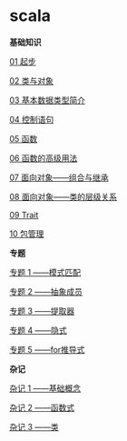 # scala

__基础知识__
 
[01 起步](01.起步.md)

[02 类与对象](02.类与对象.md)

[03 基本数据类型简介](03.基本数据类型简介.md)

[04 控制语句](04.控制语句.md)

[05 函数](05.函数.md)

[06 函数的高级用法](06.函数的高级用法.md)

[07 面向对象——组合与继承](07.面向对象——组合与继承.md)

[08 面向对象——类的层级关系](08.面向对象——类的层级关系.md)

[09 Trait](09.Trait.md)

[10 包管理](10.包管理.md)

__专题__

[专题 1 ——模式匹配](专题1——模式匹配.md)

[专题 2 ——抽象成员](专题2——抽象成员.md)

[专题 3 ——提取器](专题3——提取器.md)

[专题 4 ——隐式](专题4——隐式.md)

[专题 5 ——for推导式](专题5——for推导式.md)

__杂记__

[杂记 1 ——基础概念](杂记1——基础概念.md)

[杂记 2 ——函数式](杂记2——函数式.md)

[杂记 3 ——类](杂记3——类.md)